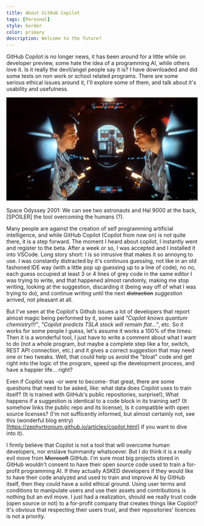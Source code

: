 ```yaml
---
title: About GitHub Copilot
tags: [Personal]
style: border
color: primary
description: Welcome to the future?
---
```


GitHub Copilot is no longer news, it has been around for a little while on developer preview, some hate the idea of a programming AI, while others love it. Is it really the
devil/angel people say it is? I have downloaded and did some tests on non work or school related programs. There are some serious ethical issues around it, I'll explore some
of them, and talk about it's usability and usefulness. 

![My dear grandmother](/assets/img/hal.png "Space Odyssey 2001")
<p class="caption">
    Space Odyssey 2001: We can see two astronauts and Hal 9000 at the back, [SPOILER] the tool overcoming the humans (?).
</p>

Many people are against the creation of self programming artificial intelligence, and while GitHub Copilot (Copilot from now on) is not quite there, it is a step forward.
The moment I heard about copilot, I instantly went and register to the beta. After a week or so, I was accepted and I installed it into VSCode. Long story short: I is so
intrusive that makes it so annoyng to use. I was constantly distracted by it's continuos guessing, not like in an old fashoned IDE way (with a little pop up guessing up 
to a line of code), no no, each guess occupied at least 3 or 4 lines of grey code in the same editor I was trying to write, and that happened almost randomly, making me
stop writing, looking at the suggestion, discarding it (being way off of what I was trying to do), and continue writing until the next ~~distraction~~ *suggestion* arrived, 
not pleasant at all.

But I've seen at the Copilot's Github issues a lot of developers that report almost magic being performed by it, some said *"Copilot knows quantum chemistry!!!"*, *"Copilot
predicts TSLA stock will remain flat..."*, etc. So it works for some people I guess, let's assume it works a 100% of the times: Then it is  a wonderful tool, I just have to
write a comment about what I want to do (not a whole program, but maybe a complete step like a for, switch, REST API connection, etc.) and it gives a correct suggestion that may 
need one or two tweaks. Well, that could help us avoid the "bloat" code and get right into the logic of the program, speed up the development process, and have a happier life...
right? 

Even if Copilot was -or were to become- that great, there are some questions that need to be asked, like: what data does Copilot uses to train itself? (It is trained with GitHub's
public repositories, surprise!), What happens if a suggestion is identical to a code block in its training set? (It somehow links the public repo and its license), Is it
compatible with open source licenses? (I'm not sufficently informed, but almost certainly not, see this (wonderful blog entry)[https://zephyrtronium.github.io/articles/copilot.html] if 
you want to dive into it).

I firmly believe that Copilot is not a tool that will overcome human developers, nor enslave hummanity whatsoever. But I do think it is a really evil move from ~~Microsoft~~ 
GitHub. I'm sure most big projects stored in GitHub wouldn't consent to have their open source code used to train a for-profit programming AI. If they actually ASKED developers
if they would like to have their code analyzed and used to train and improve AI by GitHub itself, then they could have a solid ethical ground. Using user terms and conditions 
to manipulate users and use their assets and contributions is nothing but an evil move. I just had a realization, should we really trust code (open source or not) to a for-profit 
company that creates things like Copilot? It's obvious that respecting their users trust, and their repositories' licences is not a priority.
